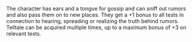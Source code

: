 The character has ears and a tongue for gossip and can sniff out rumors and also pass them on to new places. They get a +1 bonus to all tests in connection to hearing, spreading or realizing the truth behind rumors. Telltale can be acquired multiple times, up to a maximum bonus of +3 on relevant tests.
